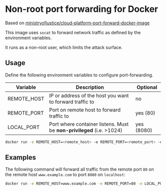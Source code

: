 # Non-root port forwarding for Docker

Based on [ministryofjustice/cloud-platform-port-forward-docker-image](https://github.com/ministryofjustice/cloud-platform-port-forward-docker-image)

This image uses `socat` to forward network traffic as defined by the environment variables.

It runs as a non-root user, which limits the attack surface.

## Usage

Define the following environment variables to configure port-forwarding.

Variable | Description | Optional
-------- | ----------- | --------
REMOTE_HOST | IP or address of the host you want to forward traffic to | no
REMOTE_PORT | Port on remote host to forward traffic to | yes (80)
LOCAL_PORT | Port where container listens. Must be **non-privileged** (i.e. >1024) | yes (8080)

```bash
docker run -e REMOTE_HOST=<remote_host> -e REMOTE_PORT=<remote_port> -e LOCAL_PORT=<local_port> -p <exposed_local_port>:<local_port> schueco/port-forward
```

## Examples

The following command will forward all traffic from the remote port `80` on the remote host `www.example.com` to port `8080` on `localhost`:

```bash
docker run -e REMOTE_HOST=www.example.com -e REMOTE_PORT=80 -e LOCAL_PORT=8080 -p 8080:8080 schueco/port-forward
```
